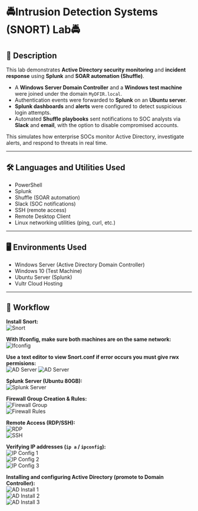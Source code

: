 # 🚔Intrusion Detection Systems (SNORT) Lab🚔

## 📖 Description  
This lab demonstrates **Active Directory security monitoring** and **incident response** using **Splunk** and **SOAR automation (Shuffle)**.  

- A **Windows Server Domain Controller** and a **Windows test machine** were joined under the domain `MyDFIR.local`.  
- Authentication events were forwarded to **Splunk** on an **Ubuntu server**.  
- **Splunk dashboards** and **alerts** were configured to detect suspicious login attempts.  
- Automated **Shuffle playbooks** sent notifications to SOC analysts via **Slack** and **email**, with the option to disable compromised accounts.  

This simulates how enterprise SOCs monitor Active Directory, investigate alerts, and respond to threats in real time.  

---

## 🛠️ Languages and Utilities Used  

- PowerShell  
- Splunk  
- Shuffle (SOAR automation)  
- Slack (SOC notifications)  
- SSH (remote access)  
- Remote Desktop Client  
- Linux networking utilities (ping, curl, etc.)  

---

## 🖥️ Environments Used  

- Windows Server (Active Directory Domain Controller)  
- Windows 10 (Test Machine)  
- Ubuntu Server (Splunk)  
- Vultr Cloud Hosting  

---

## 🔄 Workflow  

**Install Snort:**  
![Snort](https://i.imgur.com/YJ0X1Gt.png)  

**With Ifconfig, make sure both machines are on the same network:**  
![Ifconfig](https://i.imgur.com/NWT39Dt.png)  

**Use a text editor to view Snort.conf if error occurs you must give rwx permisions:**  
![AD Server](https://i.imgur.com/rRFOQmb.png)
![AD Server](https://i.imgur.com/rMe01rs.png)  

**Splunk Server (Ubuntu 80GB):**  
![Splunk Server](https://i.imgur.com/eewx2iC.png)  

**Firewall Group Creation & Rules:**  
![Firewall Group](https://i.imgur.com/oO1qXt8.png)  
![Firewall Rules](https://i.imgur.com/xEYVGXc.png)  

**Remote Access (RDP/SSH):**  
![RDP](https://i.imgur.com/bc14zKk.png)  
![SSH](https://i.imgur.com/UVIlZBA.png)  

**Verifying IP addresses (`ip a` / `ipconfig`):**  
![IP Config 1](https://i.imgur.com/O4kUfQB.png)  
![IP Config 2](https://i.imgur.com/gAefKCd.png)  
![IP Config 3](https://i.imgur.com/ycDLNpH.png)  

**Installing and configuring Active Directory (promote to Domain Controller):**  
![AD Install 1](https://i.imgur.com/gfhrgWh.png)  
![AD Install 2](https://i.imgur.com/OWBlaxS.png)  
![AD Install 3](https://i.imgur.com/9Ee5cVJ.png)  
